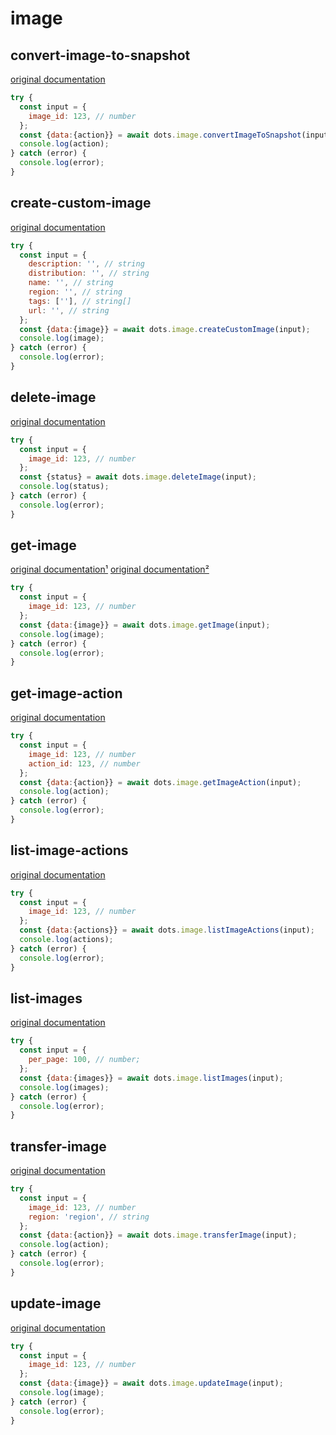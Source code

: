 # image

## convert-image-to-snapshot
[original documentation](https://developers.digitalocean.com/documentation/v2/#convert-an-image-to-a-snapshot)

```javascript
try {
  const input = {
    image_id: 123, // number
  };
  const {data:{action}} = await dots.image.convertImageToSnapshot(input);
  console.log(action);
} catch (error) {
  console.log(error);
}
```

## create-custom-image
[original documentation](https://developers.digitalocean.com/documentation/v2/#create-a-custom-image)

```javascript
try {
  const input = {
    description: '', // string
    distribution: '', // string
    name: '', // string
    region: '', // string
    tags: [''], // string[]
    url: '', // string
  };
  const {data:{image}} = await dots.image.createCustomImage(input);
  console.log(image);
} catch (error) {
  console.log(error);
}
```

## delete-image
[original documentation](https://developers.digitalocean.com/documentation/v2/#delete-an-image)

```javascript
try {
  const input = {
    image_id: 123, // number
  };
  const {status} = await dots.image.deleteImage(input);
  console.log(status);
} catch (error) {
  console.log(error);
}
```

## get-image
[original documentation¹](https://developers.digitalocean.com/documentation/v2/#retrieve-an-existing-image-by-id)
[original documentation²](https://developers.digitalocean.com/documentation/v2/#retrieve-an-existing-image-by-slug)

```javascript
try {
  const input = {
    image_id: 123, // number
  };
  const {data:{image}} = await dots.image.getImage(input);
  console.log(image);
} catch (error) {
  console.log(error);
}
```

## get-image-action
[original documentation](https://developers.digitalocean.com/documentation/v2/#retrieve-an-existing-image-action)

```javascript
try {
  const input = {
    image_id: 123, // number
    action_id: 123, // number
  };
  const {data:{action}} = await dots.image.getImageAction(input);
  console.log(action);
} catch (error) {
  console.log(error);
}
```

## list-image-actions
[original documentation](https://developers.digitalocean.com/documentation/v2/#list-all-actions-for-an-image)

```javascript
try {
  const input = {
    image_id: 123, // number
  };
  const {data:{actions}} = await dots.image.listImageActions(input);
  console.log(actions);
} catch (error) {
  console.log(error);
}
```

## list-images
[original documentation](https://developers.digitalocean.com/documentation/v2/#list-all-images)

```javascript
try {
  const input = {
    per_page: 100, // number;
  };
  const {data:{images}} = await dots.image.listImages(input);
  console.log(images);
} catch (error) {
  console.log(error);
}
```

## transfer-image
[original documentation](https://developers.digitalocean.com/documentation/v2/#transfer-an-image)

```javascript
try {
  const input = {
    image_id: 123, // number
    region: 'region', // string
  };
  const {data:{action}} = await dots.image.transferImage(input);
  console.log(action);
} catch (error) {
  console.log(error);
}
```

## update-image
[original documentation](https://developers.digitalocean.com/documentation/v2/#update-an-image)

```javascript
try {
  const input = {
    image_id: 123, // number
  };
  const {data:{image}} = await dots.image.updateImage(input);
  console.log(image);
} catch (error) {
  console.log(error);
}
```

